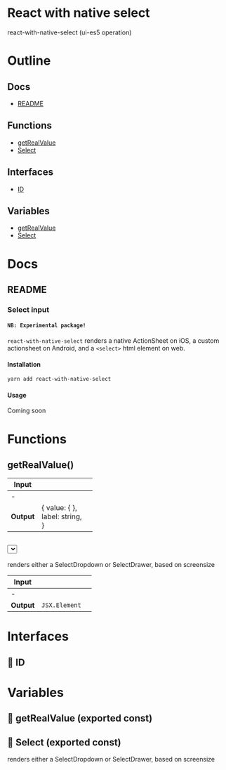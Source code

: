 # React with native select

react-with-native-select (ui-es5 operation)



# Outline

## Docs

- [README](#readme)

## Functions

- [getRealValue](#getRealValue)
- [Select](#Select)

## Interfaces

- [ID](#id)

## Variables

- [getRealValue](#getrealvalue)
- [Select](#select)



# Docs

## README

### Select input

#### `NB: Experimental package!`

`react-with-native-select` renders a native ActionSheet on iOS, a custom actionsheet on Android, and a `<select>` html element on web.


#### Installation

```bash
yarn add react-with-native-select
```


#### Usage

Coming soon


# Functions

## getRealValue()

| Input      |    |    |
| ---------- | -- | -- |
| - | | |
| **Output** | { value: {  }, <br />label: string, <br /> }   |    |



## <Select />

renders either a SelectDropdown or SelectDrawer, based on screensize


| Input      |    |    |
| ---------- | -- | -- |
| - | | |
| **Output** | `JSX.Element`   |    |


# Interfaces

## 🔷 ID

# Variables

## 📄 getRealValue (exported const)

## 📄 Select (exported const)

renders either a SelectDropdown or SelectDrawer, based on screensize

